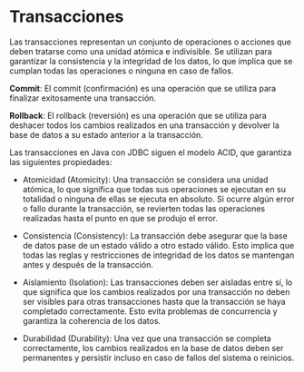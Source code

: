 # Transacciones

Las transacciones representan un conjunto de operaciones o acciones que deben tratarse como una unidad atómica e indivisible. Se utilizan para garantizar la consistencia y la integridad de los datos, lo que implica que se cumplan todas las operaciones o ninguna en caso de fallos.

**Commit**: El commit (confirmación) es una operación que se utiliza para finalizar exitosamente una transacción.

**Rollback**: El rollback (reversión) es una operación que se utiliza para deshacer todos los cambios realizados en una transacción y devolver la base de datos a su estado anterior a la transacción.

Las transacciones en Java con JDBC siguen el modelo ACID, que garantiza las siguientes propiedades:

- Atomicidad (Atomicity): Una transacción se considera una unidad atómica, lo que significa que todas sus operaciones se ejecutan en su totalidad o ninguna de ellas se ejecuta en absoluto. Si ocurre algún error o fallo durante la transacción, se revierten todas las operaciones realizadas hasta el punto en que se produjo el error.

- Consistencia (Consistency): La transacción debe asegurar que la base de datos pase de un estado válido a otro estado válido. Esto implica que todas las reglas y restricciones de integridad de los datos se mantengan antes y después de la transacción.

- Aislamiento (Isolation): Las transacciones deben ser aisladas entre sí, lo que significa que los cambios realizados por una transacción no deben ser visibles para otras transacciones hasta que la transacción se haya completado correctamente. Esto evita problemas de concurrencia y garantiza la coherencia de los datos.

- Durabilidad (Durability): Una vez que una transacción se completa correctamente, los cambios realizados en la base de datos deben ser permanentes y persistir incluso en caso de fallos del sistema o reinicios.